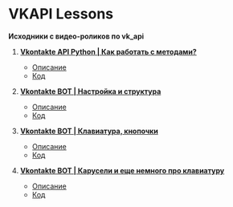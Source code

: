 # VKAPI Lessons
**Исходники с видео-роликов по vk_api**

1. __[Vkontakte API Python | Как работать с методами?](https://www.youtube.com/watch?v=gysqjgfLmBc)__
	* [Описание](https://github.com/Fsoky/VKAPI-Lessons/blob/main/tutorial/work_with_methods.md)
	* [Код](https://github.com/Fsoky/VKAPI-Lessons/blob/main/source%20code/work_with_methods.py)

2. __[Vkontakte BOT | Настройка и структура](https://www.youtube.com/watch?v=hhq4sPeQ5A8)__
	* [Описание](https://github.com/Fsoky/VKAPI-Lessons/blob/main/tutorial/vk_bot_1.md)
	* [Код](https://github.com/Fsoky/VKAPI-Lessons/blob/main/source%20code/vk_bot_1.py)

3. __[Vkontakte BOT | Клавиатура, кнопочки](https://www.youtube.com/watch?v=pHESBypF9mo)__
	* [Описание](https://github.com/Fsoky/VKAPI-Lessons/blob/main/tutorial/vk_bot_2.md)
	* [Код](https://github.com/Fsoky/VKAPI-Lessons/blob/main/source%20code/vk_bot_2.py)

4. __[Vkontakte BOT | Карусели и еще немного про клавиатуру](https://www.youtube.com/watch?v=1fhl0kS90WI)__
	* [Описание](https://github.com/Fsoky/VKAPI-Lessons/blob/main/tutorial/vk_bot_3.md)
	* [Код](https://github.com/Fsoky/VKAPI-Lessons/blob/main/source%20code/vk_bot_3.py)